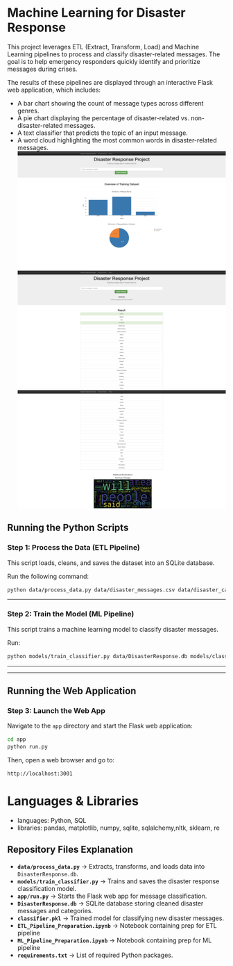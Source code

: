 # Machine Learning for Disaster Response
This project leverages ETL (Extract, Transform, Load) and Machine Learning pipelines to process and classify disaster-related messages. The goal is to help emergency responders quickly identify and prioritize messages during crises.

The results of these pipelines are displayed through an interactive Flask web application, which includes:
- A bar chart showing the count of message types across different genres.
- A pie chart displaying the percentage of disaster-related vs. non-disaster-related messages.
- A text classifier that predicts the topic of an input message.
- A word cloud highlighting the most common words in disaster-related messages.
![landing_page](images/landing_page.png)
![search](images/search.png)
![word cloud](images/search_and_wordcloud.png)


## **Running the Python Scripts**  

### **Step 1: Process the Data (ETL Pipeline)**  
This script loads, cleans, and saves the dataset into an SQLite database.  

Run the following command:  
```bash
python data/process_data.py data/disaster_messages.csv data/disaster_categories.csv data/DisasterResponse.db
```

---

### **Step 2: Train the Model (ML Pipeline)**  
This script trains a machine learning model to classify disaster messages.  

Run:  
```bash
python models/train_classifier.py data/DisasterResponse.db models/classifier.pkl
```

---

 

---

## **Running the Web Application**  

### **Step 3: Launch the Web App**  
Navigate to the `app` directory and start the Flask web application:  
```bash
cd app
python run.py
```
Then, open a web browser and go to:  
```
http://localhost:3001
```
 



# Languages & Libraries
* languages: Python, SQL
* libraries: pandas, matplotlib, numpy, sqlite, sqlalchemy,nltk, sklearn, re

## **Repository Files Explanation**  

- **`data/process_data.py`** → Extracts, transforms, and loads data into `DisasterResponse.db`.  
- **`models/train_classifier.py`** → Trains and saves the disaster response classification model.  
- **`app/run.py`** → Starts the Flask web app for message classification.  
- **`DisasterResponse.db`** → SQLite database storing cleaned disaster messages and categories.  
- **`classifier.pkl`** → Trained model for classifying new disaster messages.
- **`ETL_Pipeline_Preparation.ipynb`**  → Notebook containing prep for ETL pipeline
- **`ML_Pipeline_Preparation.ipynb`**  → Notebook containing prep for ML pipeline
- **`requirements.txt`** → List of required Python packages. 


